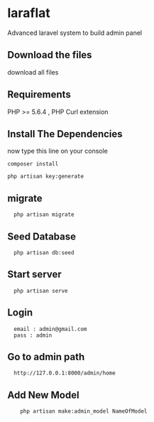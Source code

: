 # laraflat
Advanced laravel system to build admin panel 


## Download the files 

download all files

## Requirements

PHP >= 5.6.4 , 
PHP Curl extension 

## Install  The Dependencies

now type this line on your console

```
composer install
```
```
php artisan key:generate
```

## migrate

```
  php artisan migrate
```

## Seed Database 

```
  php artisan db:seed
```

## Start server


```
  php artisan serve
```

## Login

```
  email : admin@gmail.com
  pass : admin
```

## Go to admin path

```
  http://127.0.0.1:8000/admin/home
```

## Add New Model

```
    php artisan make:admin_model NameOfModel
```


